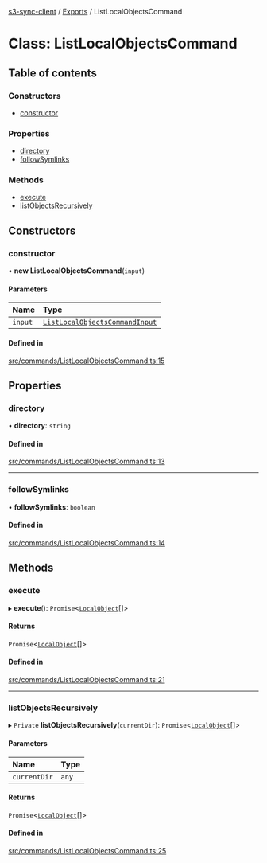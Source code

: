 [s3-sync-client](../README.md) / [Exports](../modules.md) / ListLocalObjectsCommand

# Class: ListLocalObjectsCommand

## Table of contents

### Constructors

- [constructor](ListLocalObjectsCommand.md#constructor)

### Properties

- [directory](ListLocalObjectsCommand.md#directory)
- [followSymlinks](ListLocalObjectsCommand.md#followsymlinks)

### Methods

- [execute](ListLocalObjectsCommand.md#execute)
- [listObjectsRecursively](ListLocalObjectsCommand.md#listobjectsrecursively)

## Constructors

### constructor

• **new ListLocalObjectsCommand**(`input`)

#### Parameters

| Name | Type |
| :------ | :------ |
| `input` | [`ListLocalObjectsCommandInput`](../modules.md#listlocalobjectscommandinput) |

#### Defined in

[src/commands/ListLocalObjectsCommand.ts:15](https://github.com/jeanbmar/s3-sync-client/blob/c83b38d/src/commands/ListLocalObjectsCommand.ts#L15)

## Properties

### directory

• **directory**: `string`

#### Defined in

[src/commands/ListLocalObjectsCommand.ts:13](https://github.com/jeanbmar/s3-sync-client/blob/c83b38d/src/commands/ListLocalObjectsCommand.ts#L13)

___

### followSymlinks

• **followSymlinks**: `boolean`

#### Defined in

[src/commands/ListLocalObjectsCommand.ts:14](https://github.com/jeanbmar/s3-sync-client/blob/c83b38d/src/commands/ListLocalObjectsCommand.ts#L14)

## Methods

### execute

▸ **execute**(): `Promise`<[`LocalObject`](LocalObject.md)[]\>

#### Returns

`Promise`<[`LocalObject`](LocalObject.md)[]\>

#### Defined in

[src/commands/ListLocalObjectsCommand.ts:21](https://github.com/jeanbmar/s3-sync-client/blob/c83b38d/src/commands/ListLocalObjectsCommand.ts#L21)

___

### listObjectsRecursively

▸ `Private` **listObjectsRecursively**(`currentDir`): `Promise`<[`LocalObject`](LocalObject.md)[]\>

#### Parameters

| Name | Type |
| :------ | :------ |
| `currentDir` | `any` |

#### Returns

`Promise`<[`LocalObject`](LocalObject.md)[]\>

#### Defined in

[src/commands/ListLocalObjectsCommand.ts:25](https://github.com/jeanbmar/s3-sync-client/blob/c83b38d/src/commands/ListLocalObjectsCommand.ts#L25)

